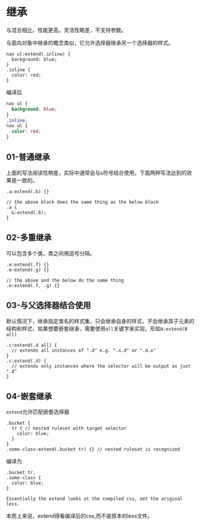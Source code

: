 # 继承

与混合相比，性能更高，灵活性略差，不支持参数。

与面向对象中继承的概念类似，它允许选择器继承另一个选择器的样式。

```less
nav ul:extend(.inline) {
  background: blue;
}
.inline {
  color: red;
}
```

编译后

```css
nav ul {
  background: blue;
}
.inline,
nav ul {
  color: red;
}
```



## 01-普通继承

上面的写法阅读性稍差，实际中通常会与`&`符号结合使用，下面两种写法达到的效果是一致的。

```less
.a:extend(.b) {}

// the above block does the same thing as the below block
.a {
  &:extend(.b);
}
```

## 02-多重继承

可以包含多个类，类之间用逗号分隔。

```less
.e:extend(.f) {}
.e:extend(.g) {}

// the above and the below do the same thing
.e:extend(.f, .g) {}
```

## 03-与父选择器结合使用

默认情况下，继承指定类名的样式集，只会继承自身的样式，不会继承其子元素的结构和样式，如果想要嵌套继承，需要使用`all`关键字来实现，形如`A:extend(B all)`

```less
.c:extend(.d all) {
  // extends all instances of ".d" e.g. ".x.d" or ".d.x"
}
.c:extend(.d) {
  // extends only instances where the selector will be output as just ".d"
}
```

## 04-嵌套继承

`extend`允许匹配嵌套选择器

```less
.bucket {
  tr { // nested ruleset with target selector
    color: blue;
  }
}
.some-class:extend(.bucket tr) {} // nested ruleset is recognized
```

编译为

```less
.bucket tr,
.some-class {
  color: blue;
}
```

`Essentially the extend looks at the compiled css, not the original less.`

本质上来说，extend得看编译后的css,而不是原本的less文件。

